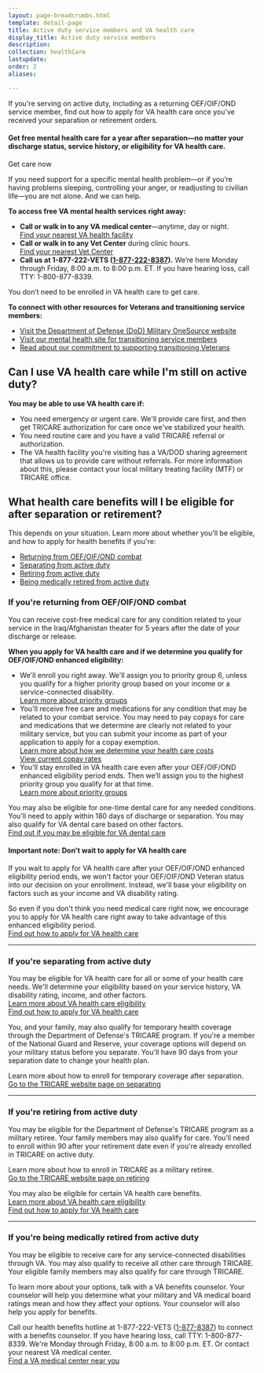 ```yaml
---
layout: page-breadcrumbs.html
template: detail-page
title: Active duty service members and VA health care
display_title: Active duty service members
description: 
collection: healthCare
lastupdate: 
order: 2
aliases:

---
```


<div class="va-introtext">

If you're serving on active duty, including as a returning OEF/OIF/OND service member, find out how to apply for VA health care once you've received your separation or retirement orders.

</div>

<div class="usa-alert usa-alert-info">
<div class="usa-alert-body">
<h4 class="usa-alert-heading">Get free mental health care for a year after separation—no matter your discharge status, service history, or eligibility for VA health care.</h4>
<a id="mental-health-expander-link">Get care now</a>
<div id="mental-health-expander-content" class="expander-content expander-content-closed">
<div class="expander-content-inner usa-alert-text vads-u-margin-top--1p5">

If you need support for a specific mental health problem—or if you’re having problems sleeping, controlling your anger, or readjusting to civilian life—you are not alone. And we can help.

**To access free VA mental health services right away:**
- **Call or walk in to any VA medical center**—anytime, day or night. <br>
<a href="https://www.va.gov/find-locations/?zoomLevel=4&page=1&address=&facilityType=health&serviceType">Find your nearest VA health facility</a>
- **Call or walk in to any Vet Center** during clinic hours. <br>
<a href="https://www.va.gov/find-locations/?zoomLevel=4&page=1&address=&facilityType=health&serviceType">Find your nearest Vet Center</a>
- **Call us at 1-877-222-VETS (<a href="tel:+18772228387">1-877-222-8387</a>).** We’re here Monday through Friday, 8:00 a.m. to 8:00 p.m. ET. If you have hearing loss, call TTY: 1-800-877-8339.

You don’t need to be enrolled in VA health care to get care.

**To connect with other resources for Veterans and transitioning service members:**
- <a href="https://www.militaryonesource.mil/">Visit the Department of Defense (DoD) Military OneSource website</a>
- <a href="https://www.mentalhealth.va.gov/transitioning-service/programs.asp">Visit our mental health site for transitioning service members</a>
- <a href="https://www.whitehouse.gov/presidential-actions/presidential-executive-order-supporting-veterans-transition-uniformed-service-civilian-life/">Read about our commitment to supporting transitioning Veterans</a>

</div>
</div>
</div>
</div>

## Can I use VA health care while I'm still on active duty?

<b>You may be able to use VA health care if:</b>

- You need emergency or urgent care. We'll provide care first, and then get TRICARE authorization for care once we've stabilized your health. <br>
- You need routine care and you have a valid TRICARE referral or authorization.
- The VA health facility you're visiting has a VA/DOD sharing agreement that allows us to provide care without referrals. For more information about this, please contact your local military treating facility (MTF) or TRICARE office.

## What health care benefits will I be eligible for after separation or retirement?

This depends on your situation. Learn more about whether you'll be eligible, and how to apply for health benefits if you're:
- [Returning from OEF/OIF/OND combat](#oef-oif-ond)
- [Separating from active duty](#separating)
- [Retiring from active duty](#retiring)
- [Being medically retired from active duty](#medically-retired)

<span id="oef-oif-ond"></span>

### If you're returning from OEF/OIF/OND combat

You can receive cost-free medical care for any condition related to your service in the Iraq/Afghanistan theater for 5 years after the date of your discharge or release.

<b>When you apply for VA health care and if we determine you qualify for OEF/OIF/OND enhanced eligibility:</b>
- We'll enroll you right away. We'll assign you to priority group 6, unless you qualify for a higher priority group based on your income or a service-connected disability. <br>
[Learn more about priority groups](https://www.va.gov/health-care/eligibility/#priority-groups)
- You'll receive free care and medications for any condition that may be related to your combat service. You may need to pay copays for care and medications that we determine are clearly not related to your military service, but you can submit your income as part of your application to apply for a copay exemption. <br>
[Learn more about how we determine your health care costs](https://www.va.gov/HEALTHBENEFITS/cost/index.asp) <br>
[View current copay rates](https://www.va.gov/HEALTHBENEFITS/cost/copays.asp)
- You'll stay enrolled in VA health care even after your OEF/OIF/OND enhanced eligibility period ends. Then we’ll assign you to the highest priority group you qualify for at that time. <br>
[Learn more about priority groups](https://www.va.gov/health-care/eligibility/#priority-groups)

You may also be eligible for one-time dental care for any needed conditions. You'll need to apply within 180 days of discharge or separation. You may also qualify for VA dental care based on other factors. <br>
[Find out if you may be eligible for VA dental care](/health-care/about-va-health-benefits/dental-care/)

#### Important note: Don't wait to apply for VA health care

If you wait to apply for VA health care after your OEF/OIF/OND enhanced eligibility period ends, we won't factor your OEF/OIF/OND Veteran status into our decision on your enrollment. Instead, we'll base your eligibility on factors such as your income and VA disability rating.

So even if you don't think you need medical care right now, we encourage you to apply for VA health care right away to take advantage of this enhanced eligibility period. <br>
[Find out how to apply for VA health care](/health-care/apply)

------
<span id="separating"></span>
### If you're separating from active duty

You may be eligible for VA health care for all or some of your health care needs. We'll determine your eligibility based on your service history, VA disability rating, income, and other factors. <br>
[Learn more about VA health care eligibility](/health-care/eligibility) <br>
[Find out how to apply for VA health care](/health-care/apply)

You, and your family, may also qualify for temporary health coverage through the Department of Defense's TRICARE program. If you're a member of the National Guard and Reserve, your coverage options will depend on your military status before you separate. You'll have 90 days from your separation date to change your health plan.

Learn more about how to enroll for temporary coverage after separation. <br>
[Go to the TRICARE website page on separating](https://tricare.mil/LifeEvents/Separating)

------
<span id="retiring"></span>
### If you're retiring from active duty

You may be eligible for the Department of Defense's TRICARE program as a military retiree. Your family members may also qualify for care. You'll need to enroll within 90 after your retirement date even if you're already enrolled in TRICARE on active duty.

Learn more about how to enroll in TRICARE as a military retiree. <br>
[Go to the TRICARE website page on retiring](https://tricare.mil/LifeEvents/Retiring)

You may also be eligible for certain VA health care benefits. <br>
[Learn more about VA health care eligibility](/health-care/eligibility) <br>
[Find out how to apply for VA health care](/health-care/apply)

------
<span id="medically-retired"></span>
### If you're being medically retired from active duty

You may be eligible to receive care for any service-connected disabilities through VA. You may also qualify to receive all other care through TRICARE. Your eligible family members may also qualify for care through TRICARE. 

To learn more about your options, talk with a VA benefits counselor. Your counselor will help you determine what your military and VA medical board ratings mean and how they affect your options. Your counselor will also help you apply for benefits.

Call our health benefits hotline at 1-877-222-VETS (<a href="tel:+18778387">1-877-8387</a>) to connect with a benefits counselor.  If you have hearing loss, call TTY: 1-800-877-8339. We're Monday through Friday, 8:00 a.m. to 8:00 p.m. ET. Or contact your nearest VA medical center. <br>
[Find a VA medical center near you](/find-locations/?zoomLevel=4&page=1&address=&facilityType=health&serviceType)

<script type="text/javascript">
  // Toggle the expandable crisis info
  document.getElementById('crisis-expander-link')
    .addEventListener('click', function () {
      document.getElementById('crisis-expander-content').classList.toggle('expander-content-closed');
    });
</script>
